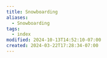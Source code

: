 ```yaml
---
title: Snowboarding
aliases:
  - Snowboarding
tags:
  - index
modified: 2024-10-13T14:52:10-07:00
created: 2024-03-22T17:28:34-07:00
---
```

